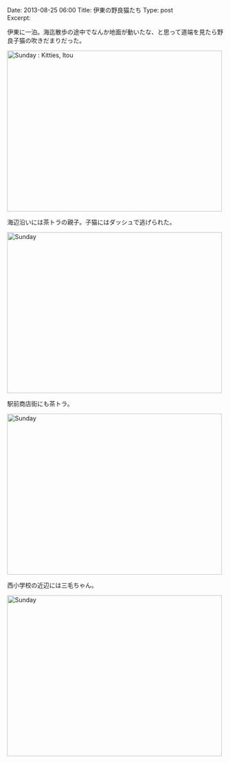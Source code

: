 Date: 2013-08-25 06:00 
Title: 伊東の野良猫たち
Type: post  
Excerpt: 

伊東に一泊。海迄散歩の途中でなんか地面が動いたな、と思って道端を見たら野良子猫の吹きだまりだった。

<a href="http://www.flickr.com/photos/hdknr/9590481144/" title="Sunday : Kitties, Itou by hidelafoglia, on Flickr"><img src="https://farm6.staticflickr.com/5546/9590481144_012f09f45d.jpg" width="500" height="375" alt="Sunday : Kitties, Itou"></a>  

海辺沿いには茶トラの親子。子猫にはダッシュで逃げられた。

<a href="http://www.flickr.com/photos/hdknr/9590491748/" title="Sunday by hidelafoglia, on Flickr"><img src="https://farm8.staticflickr.com/7403/9590491748_e29bac69c5.jpg" width="500" height="375" alt="Sunday"></a>

駅前商店街にも茶トラ。

<a href="http://www.flickr.com/photos/hdknr/9590498142/" title="Sunday by hidelafoglia, on Flickr"><img src="https://farm8.staticflickr.com/7325/9590498142_479a342c8e.jpg" width="500" height="375" alt="Sunday"></a>

西小学校の近辺には三毛ちゃん。

<a href="http://www.flickr.com/photos/hdknr/9590500536/" title="Sunday by hidelafoglia, on Flickr"><img src="https://farm3.staticflickr.com/2824/9590500536_114d118a9d.jpg" width="500" height="375" alt="Sunday"></a>

